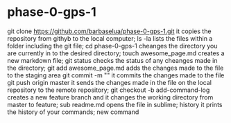 # phase-0-gps-1
git clone https://github.com/barbaselua/phase-0-gps-1.git
it copies the repository from githyb to the local computer;
ls -la
lists the files within a folder including the git file;
cd phase-0-gps-1
cheanges the directory you are currently in to the desired directory;
touch awesome_page.md
creates a new markdown file;
git status
checks the status of any cheanges made in the directory;
git add awesome_page.md
adds the changes made to the file to the staging area
git commit -m ""
it commits the changes made to the file
git push origin master
it sends the changes made in the file on the local repository to the remote repository;
git checkout -b add-command-log
creates a new feature branch and it changes the working directory from master to feature;
sub readme.md
opens the file in sublime;
history
it prints the history of your commands;
new command